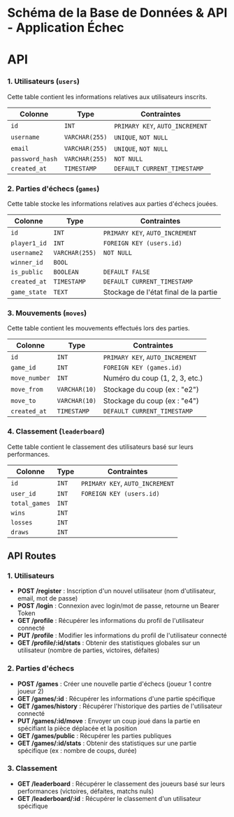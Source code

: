 # Schéma de la Base de Données & API - Application Échec

# API

### 1. Utilisateurs (`users`)

Cette table contient les informations relatives aux utilisateurs inscrits.

| Colonne         | Type           | Contraintes                     |
| --------------- | -------------- | ------------------------------- |
| `id`            | `INT`          | `PRIMARY KEY`, `AUTO_INCREMENT` |
| `username`      | `VARCHAR(255)` | `UNIQUE`, `NOT NULL`            |
| `email`         | `VARCHAR(255)` | `UNIQUE`, `NOT NULL`            |
| `password_hash` | `VARCHAR(255)` | `NOT NULL`                      |
| `created_at`    | `TIMESTAMP`    | `DEFAULT CURRENT_TIMESTAMP`     |

### 2. Parties d'échecs (`games`)

Cette table stocke les informations relatives aux parties d'échecs jouées.

| Colonne      | Type           | Contraintes                           |
| ------------ | -------------- | ------------------------------------- |
| `id`         | `INT`          | `PRIMARY KEY`, `AUTO_INCREMENT`       |
| `player1_id` | `INT`          | `FOREIGN KEY (users.id)`              |
| `username2`  | `VARCHAR(255)` | `NOT NULL`                            |
| `winner_id`  | `BOOL`         |                                       |
| `is_public`  | `BOOLEAN`      | `DEFAULT FALSE`                       |
| `created_at` | `TIMESTAMP`    | `DEFAULT CURRENT_TIMESTAMP`           |
| `game_state` | `TEXT`         | Stockage de l'état final de la partie |

### 3. Mouvements (`moves`)

Cette table contient les mouvements effectués lors des parties.

| Colonne       | Type          | Contraintes                     |
| ------------- | ------------- | ------------------------------- |
| `id`          | `INT`         | `PRIMARY KEY`, `AUTO_INCREMENT` |
| `game_id`     | `INT`         | `FOREIGN KEY (games.id)`        |
| `move_number` | `INT`         | Numéro du coup (1, 2, 3, etc.)  |
| `move_from`   | `VARCHAR(10)` | Stockage du coup (ex : "e2")    |
| `move_to`     | `VARCHAR(10)` | Stockage du coup (ex : "e4")    |
| `created_at`  | `TIMESTAMP`   | `DEFAULT CURRENT_TIMESTAMP`     |

### 4. Classement (`leaderboard`)

Cette table contient le classement des utilisateurs basé sur leurs performances.

| Colonne       | Type  | Contraintes                     |
| ------------- | ----- | ------------------------------- |
| `id`          | `INT` | `PRIMARY KEY`, `AUTO_INCREMENT` |
| `user_id`     | `INT` | `FOREIGN KEY (users.id)`        |
| `total_games` | `INT` |                                 |
| `wins`        | `INT` |                                 |
| `losses`      | `INT` |                                 |
| `draws`       | `INT` |                                 |

## API Routes

### 1. Utilisateurs

- **POST /register** : Inscription d'un nouvel utilisateur (nom d'utilisateur, email, mot de passe)
- **POST /login** : Connexion avec login/mot de passe, retourne un Bearer Token
- **GET /profile** : Récupérer les informations du profil de l'utilisateur connecté
- **PUT /profile** : Modifier les informations du profil de l'utilisateur connecté
- **GET /profile/:id/stats** : Obtenir des statistiques globales sur un utilisateur (nombre de parties, victoires, défaites)

### 2. Parties d'échecs

- **POST /games** : Créer une nouvelle partie d'échecs (joueur 1 contre joueur 2)
- **GET /games/:id** : Récupérer les informations d'une partie spécifique
- **GET /games/history** : Récupérer l'historique des parties de l'utilisateur connecté
- **PUT /games/:id/move** : Envoyer un coup joué dans la partie en spécifiant la pièce déplacée et la position
- **GET /games/public** : Récupérer les parties publiques
- **GET /games/:id/stats** : Obtenir des statistiques sur une partie spécifique (ex : nombre de coups, durée)

### 3. Classement

- **GET /leaderboard** : Récupérer le classement des joueurs basé sur leurs performances (victoires, défaites, matchs nuls)
- **GET /leaderboard/:id** : Récupérer le classement d'un utilisateur spécifique
